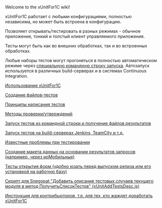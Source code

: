 Welcome to the xUnitFor1C wiki!

xUnitFor1C работает с любыми конфигурациями, полностью независима, но может быть встроена в конфигурацию.

Позволяет открывать/тестировать в разных режимах - обычное приложение, тонкий и толстый клиент управляемого приложения. 

Тесты могут быть как во внешних обработках, так и во встроенных обработках. 

Любые наборы тестов могут прогоняться в полностью автоматическом режиме через [специальную командную строку запуска](https://github.com/xDrivenDevelopment/xUnitFor1C/wiki/%D0%97%D0%B0%D0%BF%D1%83%D1%81%D0%BA-%D1%82%D0%B5%D1%81%D1%82%D0%BE%D0%B2-%D0%B8%D0%B7-%D0%BA%D0%BE%D0%BC%D0%B0%D0%BD%D0%B4%D0%BD%D0%BE%D0%B9-%D1%81%D1%82%D1%80%D0%BE%D0%BA%D0%B8-%D0%B8-%D0%BF%D0%BE%D0%BB%D1%83%D1%87%D0%B5%D0%BD%D0%B8%D0%B5-%D1%84%D0%B0%D0%B9%D0%BB%D0%BE%D0%B2-%D1%80%D0%B5%D0%B7%D1%83%D0%BB%D1%8C%D1%82%D0%B0%D1%82%D0%BE%D0%B2). Автозапуск используется в различных build-серверах и в системах Continuous Integration.

[Использование xUnitFor1C](https://github.com/xDrivenDevelopment/xUnitFor1C/wiki/%D0%98%D1%81%D0%BF%D0%BE%D0%BB%D1%8C%D0%B7%D0%BE%D0%B2%D0%B0%D0%BD%D0%B8%D0%B5-xUnitFor1C)

[Создание файлов-тестов](https://github.com/xDrivenDevelopment/xUnitFor1C/wiki/%D0%A1%D0%BE%D0%B7%D0%B4%D0%B0%D0%BD%D0%B8%D0%B5-%D1%84%D0%B0%D0%B9%D0%BB%D0%BE%D0%B2-%D1%82%D0%B5%D1%81%D1%82%D0%BE%D0%B2)

[Принципы написания тестов](https://github.com/xDrivenDevelopment/xUnitFor1C/wiki/%D0%9F%D1%80%D0%B8%D0%BD%D1%86%D0%B8%D0%BF%D1%8B-%D0%BD%D0%B0%D0%BF%D0%B8%D1%81%D0%B0%D0%BD%D0%B8%D1%8F-%D1%82%D0%B5%D1%81%D1%82%D0%BE%D0%B2)

[Методы проверки/утверждений](https://github.com/xDrivenDevelopment/xUnitFor1C/wiki/%D0%9C%D0%B5%D1%82%D0%BE%D0%B4%D1%8B-%D0%BF%D1%80%D0%BE%D0%B2%D0%B5%D1%80%D0%BA%D0%B8---%D1%83%D1%82%D0%B2%D0%B5%D1%80%D0%B6%D0%B4%D0%B5%D0%BD%D0%B8%D1%8F)

[Запуск тестов из командной строки и получение файлов результатов](Запуск-тестов-из-командной-строки-и-получение-файлов-результатов)

[Запуск тестов на build-серверах Jenkins, TeamCity и т.д.](https://github.com/xDrivenDevelopment/xUnitFor1C/wiki/%D0%97%D0%B0%D0%BF%D1%83%D1%81%D0%BA-%D1%82%D0%B5%D1%81%D1%82%D0%BE%D0%B2-%D0%BD%D0%B0-build-%D1%81%D0%B5%D1%80%D0%B2%D0%B5%D1%80%D0%B0%D1%85-Jenkins,-TeamCity-%D0%B8-%D1%82.%D0%B4.)

[Известные проблемы при тестировании](https://github.com/xDrivenDevelopment/xUnitFor1C/wiki/%D0%98%D0%B7%D0%B2%D0%B5%D1%81%D1%82%D0%BD%D1%8B%D0%B5-%D0%BF%D1%80%D0%BE%D0%B1%D0%BB%D0%B5%D0%BC%D1%8B-%D0%BF%D1%80%D0%B8-%D1%82%D0%B5%D1%81%D1%82%D0%B8%D1%80%D0%BE%D0%B2%D0%B0%D0%BD%D0%B8%D0%B8)

[Создание макета данных на основании результатов запросов (например, через ирМобильные)](https://github.com/xDrivenDevelopment/xUnitFor1C/wiki/%D0%A1%D0%BE%D0%B7%D0%B4%D0%B0%D0%BD%D0%B8%D0%B5-%D0%BC%D0%B0%D0%BA%D0%B5%D1%82%D0%B0-%D0%B4%D0%B0%D0%BD%D0%BD%D1%8B%D1%85-%D0%BD%D0%B0-%D0%BE%D1%81%D0%BD%D0%BE%D0%B2%D0%B0%D0%BD%D0%B8%D0%B8-%D1%80%D0%B5%D0%B7%D1%83%D0%BB%D1%8C%D1%82%D0%B0%D1%82%D0%BE%D0%B2-%D0%B7%D0%B0%D0%BF%D1%80%D0%BE%D1%81%D0%BE%D0%B2-(%D0%BD%D0%B0%D0%BF%D1%80%D0%B8%D0%BC%D0%B5%D1%80,-%D1%87%D0%B5%D1%80%D0%B5%D0%B7-%D0%B8%D1%80%D0%9C%D0%BE%D0%B1%D0%B8%D0%BB%D1%8C%D0%BD%D1%8B%D0%B5))

[Тесты открытия форм (удобно юзать перед выпуском релиза или его установкой на рабочую базу)](https://github.com/xDrivenDevelopment/xUnitFor1C/wiki/%D0%A2%D0%B5%D1%81%D1%82%D1%8B-%D0%BE%D1%82%D0%BA%D1%80%D1%8B%D1%82%D0%B8%D1%8F-%D1%84%D0%BE%D1%80%D0%BC)

[Скрипт для Snegopat "Добавить описание тестовых случаев текущего модуля в метод ПолучитьСписокТестов" (xUnitAddTestsDesc.js)](https://github.com/xDrivenDevelopment/xUnitFor1C/wiki/%D0%A1%D0%BA%D1%80%D0%B8%D0%BF%D1%82-%D0%B4%D0%BB%D1%8F-Snegopat---%D0%94%D0%BE%D0%B1%D0%B0%D0%B2%D0%B8%D1%82%D1%8C-%D0%BE%D0%BF%D0%B8%D1%81%D0%B0%D0%BD%D0%B8%D0%B5-%D1%82%D0%B5%D1%81%D1%82%D0%BE%D0%B2%D1%8B%D1%85-%D1%81%D0%BB%D1%83%D1%87%D0%B0%D0%B5%D0%B2-%D1%82%D0%B5%D0%BA%D1%83%D1%89%D0%B5%D0%B3%D0%BE-%D0%BC%D0%BE%D0%B4%D1%83%D0%BB%D1%8F-%D0%B2-%D0%BC%D0%B5%D1%82%D0%BE%D0%B4-%D0%9F%D0%BE%D0%BB%D1%83%D1%87%D0%B8%D1%82%D1%8C%D0%A1%D0%BF%D0%B8%D1%81%D0%BE%D0%BA%D0%A2%D0%B5%D1%81%D1%82%D0%BE%D0%B2----xUnitAddTestsDesc.js)

[Инструкция для контрибьюторов, т.е. для тех, кто жаждет доработать xUnitFor1C](https://github.com/xDrivenDevelopment/xUnitFor1C/wiki/%D0%98%D0%BD%D1%81%D1%82%D1%80%D1%83%D0%BA%D1%86%D0%B8%D1%8F-%D0%B4%D0%BB%D1%8F-%D0%BA%D0%BE%D0%BD%D1%82%D1%80%D0%B8%D0%B1%D1%8C%D1%8E%D1%82%D0%BE%D1%80%D0%BE%D0%B2,-%D1%82.%D0%B5.-%D0%B4%D0%BB%D1%8F-%D1%82%D0%B5%D1%85,-%D0%BA%D1%82%D0%BE-%D0%B6%D0%B0%D0%B6%D0%B4%D0%B5%D1%82-%D0%B4%D0%BE%D1%80%D0%B0%D0%B1%D0%BE%D1%82%D0%B0%D1%82%D1%8C-xUnitFor1C)